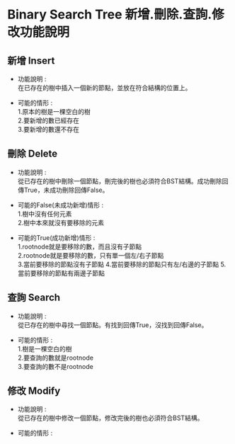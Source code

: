 # Binary Search Tree 新增.刪除.查詢.修改功能說明
新增 Insert
---
- 功能說明 :  
在已存在的樹中插入一個新的節點，並放在符合結構的位置上。   

- 可能的情形 :  
1.原本的樹是一棵空白的樹  
2.要新增的數已經存在  
3.要新增的數還不存在  
  
刪除 Delete
---
- 功能說明 :  
從已存在的樹中刪除一個節點，刪完後的樹也必須符合BST結構。成功刪除回傳True，未成功刪除回傳False。  
  
- 可能的False(未成功新增)情形 :   
1.樹中沒有任何元素  
2.樹中本來就沒有要移除的元素  

- 可能的True(成功新增)情形 :  
1.rootnode就是要移除的數，而且沒有子節點    
2.rootnode就是要移除的數，只有單一個左/右子節點  
3.當前要移除的節點沒有子節點
4.當前要移除的節點只有左/右邊的子節點
5.當前要移除的節點有兩邊子節點 

查詢 Search
---
- 功能說明 :  
從已存在的樹中尋找一個節點。有找到回傳True，沒找到回傳False。  

- 可能的情形 :  
1.樹是一棵空白的樹  
2.要查詢的數就是rootnode   
3.要查詢的數不是rootnode   

修改 Modify
---
- 功能說明 :  
從已存在的樹中修改一個節點，修改完後的樹也必須符合BST結構。  
  
- 可能的情形 :    
